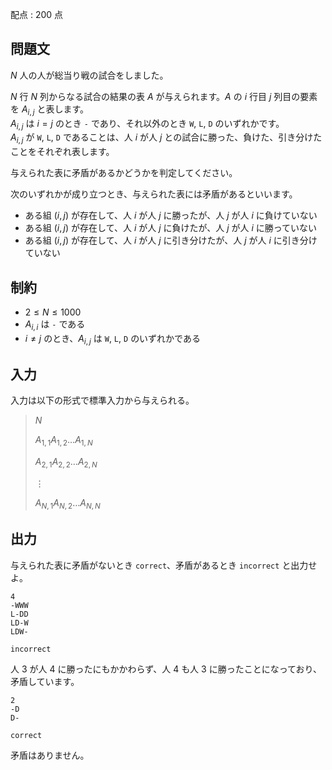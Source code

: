 配点 : $200$ 点

## 問題文

$N$ 人の人が総当り戦の試合をしました。

$N$ 行 $N$ 列からなる試合の結果の表 $A$ が与えられます。$A$ の $i$ 行目 $j$ 列目の要素を $A_{i,j}$ と表します。<br>
$A_{i,j}$ は $i=j$ のとき `-` であり、それ以外のとき `W`, `L`, `D` のいずれかです。<br>
$A_{i,j}$ が `W`, `L`, `D` であることは、人 $i$ が人 $j$ との試合に勝った、負けた、引き分けたことをそれぞれ表します。

与えられた表に矛盾があるかどうかを判定してください。

次のいずれかが成り立つとき、与えられた表には矛盾があるといいます。

- ある組 $(i,j)$ が存在して、人 $i$ が人 $j$ に勝ったが、人 $j$ が人 $i$ に負けていない
- ある組 $(i,j)$ が存在して、人 $i$ が人 $j$ に負けたが、人 $j$ が人 $i$ に勝っていない
- ある組 $(i,j)$ が存在して、人 $i$ が人 $j$ に引き分けたが、人 $j$ が人 $i$ に引き分けていない

## 制約

- $2 \leq N \leq 1000$
- $A_{i,i}$ は `-` である
- $i\neq j$ のとき、$A_{i,j}$ は `W`, `L`, `D` のいずれかである

## 入力

入力は以下の形式で標準入力から与えられる。

> $N$
> 
> $A_{1,1}A_{1,2}\ldots A_{1,N}$
> 
> $A_{2,1}A_{2,2}\ldots A_{2,N}$
> 
> $\vdots$
> 
> $A_{N,1}A_{N,2}\ldots A_{N,N}$

## 出力

与えられた表に矛盾がないとき `correct`、矛盾があるとき `incorrect` と出力せよ。  

```input1
4
-WWW
L-DD
LD-W
LDW-
```

```output1
incorrect
```

人 $3$ が人 $4$ に勝ったにもかかわらず、人 $4$ も人 $3$ に勝ったことになっており、矛盾しています。

```input2
2
-D
D-
```

```output2
correct
```

矛盾はありません。